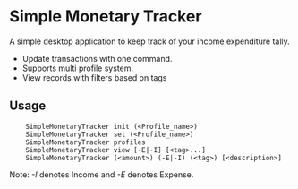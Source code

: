 # Simple Monetary Tracker

A simple desktop application to keep track of your income expenditure tally.

- Update transactions with one command.
- Supports multi profile system.
- View records with filters based on tags

## Usage

        SimpleMonetaryTracker init (<Profile_name>)
        SimpleMonetaryTracker set (<Profile_name>)
        SimpleMonetaryTracker profiles
        SimpleMonetaryTracker view [-E|-I] [<tag>...]
        SimpleMonetaryTracker (<amount>) (-E|-I) (<tag>) [<description>]

Note: _-I_ denotes Income and _-E_ denotes Expense.
